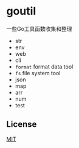 # goutil

一些Go工具函数收集和整理

- str 
- env 
- web
- cli
- `format` format data tool
- `fs` file system tool
- json
- map
- arr
- num
- test

## License

[MIT](LICENSE)
